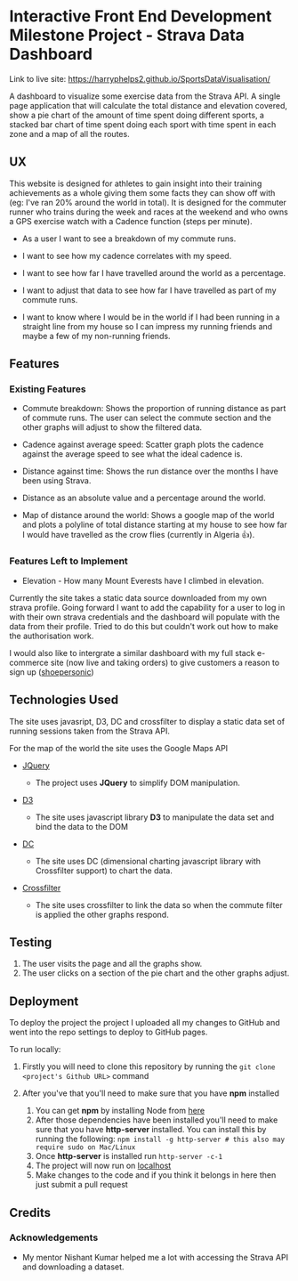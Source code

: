 # Interactive Front End Development Milestone Project - Strava Data Dashboard

Link to live site: https://harryphelps2.github.io/SportsDataVisualisation/

A dashboard to visualize some exercise data from the Strava API. A single page application that will calculate the total distance and elevation covered, show a pie chart of the amount of time spent doing different sports, a stacked bar chart of time spent doing each sport with time spent in each zone and a map of all the routes.
 
## UX
 
This website is designed for athletes to gain insight into their training achievements as a whole giving them some facts they can show off with (eg: I've ran 20% around the world in total). It is designed for the commuter runner who trains during the week and races at the weekend and who owns a GPS exercise watch with a Cadence function (steps per minute).

- As a user I want to see a breakdown of my commute runs.

- I want to see how my cadence correlates with my speed.

- I want to see how far I have travelled around the world as a percentage.

- I want to adjust that data to see how far I have travelled as part of my commute runs.

- I want to know where I would be in the world if I had been running in a straight line from my house so I can impress my running friends and maybe a few of my non-running friends.

## Features

### Existing Features

- Commute breakdown: Shows the proportion of running distance as part of commute runs. The user can select the commute section and the other graphs will adjust to show the filtered data.

- Cadence against average speed: Scatter graph plots the cadence against the average speed to see what the ideal cadence is.

- Distance against time: Shows the run distance over the months I have been using Strava.

- Distance as an absolute value and a percentage around the world.

- Map of distance around the world: Shows a google map of the world and plots a polyline of total distance starting at my house to see how far I would have travelled as the crow flies (currently in Algeria 👍).

### Features Left to Implement

- Elevation - How many Mount Everests have I climbed in elevation.

Currently the site takes a static data source downloaded from my own strava profile. Going forward I want to add the capability for a user to log in with their own strava credentials and the dashboard will populate with the data from their profile. Tried to do this but couldn't work out how to make the authorisation work. 

I would also like to intergrate a similar dashboard with my full stack e-commerce site (now live and taking orders) to give customers a reason to sign up ([shoepersonic](https://github.com/harryphelps2/shoepersonic2))

## Technologies Used

The site uses javasript, D3, DC and crossfilter to display a static data set of running sessions taken from the Strava API.

For the map of the world the site uses the Google Maps API

- [JQuery](https://jquery.com)
    - The project uses **JQuery** to simplify DOM manipulation.

- [D3](https://d3js.org/)
    - The site uses javascript library **D3** to manipulate the data set and bind the data to the DOM

- [DC](https://dc-js.github.io/dc.js/)
    - The site uses DC (dimensional charting javascript library with Crossfilter support) to chart the data.

- [Crossfilter](http://square.github.io/crossfilter/)
    - The site uses crossfilter to link the data so when the commute filter is applied the other graphs respond.

## Testing

1. The user visits the page and all the graphs show.
2. The user clicks on a section of the pie chart and the other graphs adjust.

## Deployment

To deploy the project the project I uploaded all my changes to GitHub and went into the repo settings to deploy to GitHub pages.

To run locally:

1. Firstly you will need to clone this repository by running the ```git clone <project's Github URL>``` command

2. After you've that you'll need to make sure that you have **npm** installed
    1. You can get **npm** by installing Node from [here](https://nodejs.org/en/)
    2. After those dependencies have been installed you'll need to make sure that you have **http-server** installed. You can install this by running the following: ```npm install -g http-server # this also may require sudo on Mac/Linux```
    3. Once **http-server** is installed run ```http-server -c-1```
    4. The project will now run on [localhost](http://127.0.0.1:8080)
    5. Make changes to the code and if you think it belongs in here then just submit a pull request

## Credits

### Acknowledgements

- My mentor Nishant Kumar helped me a lot with accessing the Strava API and downloading a dataset.
